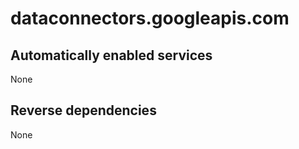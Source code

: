 # dataconnectors.googleapis.com

## Automatically enabled services

None

## Reverse dependencies

None
